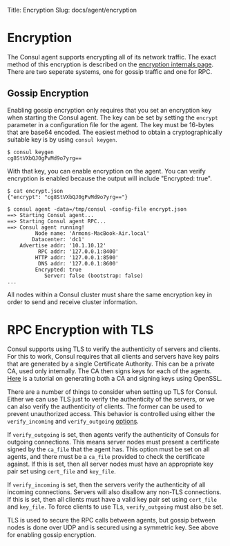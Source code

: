 Title: Encryption
Slug: docs/agent/encryption


# Encryption

The Consul agent supports encrypting all of its network traffic. The exact
method of this encryption is described on the
[encryption internals page](/docs/internals/security.html). There are two
seperate systems, one for gossip traffic and one for RPC.

## Gossip Encryption

Enabling gossip encryption only requires that you set an encryption key when
starting the Consul agent. The key can be set by setting the `encrypt` parameter
in a configuration file for the agent. The key must be 16-bytes that are base64
encoded. The easiest method to obtain a cryptographically suitable key is by
using `consul keygen`.

```
$ consul keygen
cg8StVXbQJ0gPvMd9o7yrg==
```

With that key, you can enable encryption on the agent. You can verify
encryption is enabled because the output will include "Encrypted: true".

```
$ cat encrypt.json
{"encrypt": "cg8StVXbQJ0gPvMd9o7yrg=="}

$ consul agent -data=/tmp/consul -config-file encrypt.json
==> Starting Consul agent...
==> Starting Consul agent RPC...
==> Consul agent running!
         Node name: 'Armons-MacBook-Air.local'
        Datacenter: 'dc1'
    Advertise addr: '10.1.10.12'
          RPC addr: '127.0.0.1:8400'
         HTTP addr: '127.0.0.1:8500'
          DNS addr: '127.0.0.1:8600'
         Encrypted: true
            Server: false (bootstrap: false)
...
```

All nodes within a Consul cluster must share the same encryption key in
order to send and receive cluster information.

# RPC Encryption with TLS

Consul supports using TLS to verify the authenticity of servers and clients. For this
to work, Consul requires that all clients and servers have key pairs that are generated
by a single Certificate Authority. This can be a private CA, used only internally. The
CA then signs keys for each of the agents. [Here](https://langui.sh/2009/01/18/openssl-self-signed-ca/)
is a tutorial on generating both a CA and signing keys using OpenSSL.

There are a number of things to consider when setting up TLS for Consul. Either we can
use TLS just to verify the authenticity of the servers, or we can also verify the authenticity
of clients. The former can be used to prevent unauthorized access. This behavior is controlled
using either the `verify_incoming` and `verify_outgoing` [options](/docs/agent/options.html).

If `verify_outgoing` is set, then agents verify the authenticity of Consuls for outgoing
connections. This means server nodes must present a certificate signed by the `ca_file` that
the agent has. This option must be set on all agents, and there must be a `ca_file` provided
to check the certificate against. If this is set, then all server nodes must have an appropriate
key pair set using `cert_file` and `key_file`.

If `verify_incoming` is set, then the servers verify the authenticity of all incoming
connections. Servers will also disallow any non-TLS connections. If this is set, then all
clients must have a valid key pair set using `cert_file` and `key_file`. To force clients to
use TLs, `verify_outgoing` must also be set.

TLS is used to secure the RPC calls between agents, but gossip between nodes is done over UDP
and is secured using a symmetric key. See above for enabling gossip encryption.

